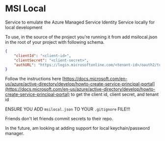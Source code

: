 # MSI Local

Service to emulate the Azure Managed Service Identity Service locally for local development

To use, in the source of the project you're running it from add msilocal.json in the root of your project with following schema.

```json
{
    "clientId": "<client-id>",
    "clientSecret": "<client-secret>",
    "authURL": "https://login.microsoftonline.com/<tenant-id>/oauth2/token"
}
```

Follow the instructions here [https://docs.microsoft.com/en-us/azure/active-directory/develop/howto-create-service-principal-portal](https://docs.microsoft.com/en-us/azure/active-directory/develop/howto-create-service-principal-portal) to get the client id, client secret, and tenant id

ENSURE YOU ADD `msilocal.json` TO YOUR `.gitignore` FILE!!!

Friends don't let friends commit secrets to their repo.

In the future, am looking at adding support for local keychain/password manager.
